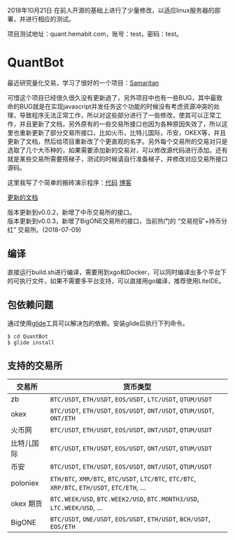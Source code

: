 2018年10月21日 在前人开源的基础上进行了少量修改，以适应linux服务器的部署，并进行相应的测试。

项目测试地址：quant.hemabit.com，账号：test，密码：test。

# QuantBot

最近研究量化交易，学习了很好的一个项目：[Samaritan](https://github.com/miaolz123/samaritan)

可惜这个项目已经很久很久没有更新過了，另外项目中也有一些BUG，其中最致命的BUG就是在实现javascript并发任务这个功能的时候没有考虑资源冲突的处理，导致程序无法正常工作，所以对这些部分进行了一些修改，使其可以正常工作，并且更新了文档，另外原有的一些交易所接口也因为各种原因失效了，所以这里也重新更新了部分交易所接口，比如火币，比特儿国际，币安，OKEX等，并且更新了文档，然后给项目重新改了个更直观的名字。另外每个交易所的交易对只是选取了几个大币种的，如果需要添加新的交易对，可以修改源代码进行添加。还有就是某些交易所需要搭梯子，测试的时候请自行准备梯子，并修改对应交易所接口源码。

这里我写了个简单的搬砖演示程序：[代码](https://github.com/jacob210/trader-sample) [博客](http://phonegap.me/post/52.html)

[更新的文档](http://www.quantbot.org/#/)

版本更新到v0.0.2，新增了中币交易所的接口。  
版本更新到v0.0.3，新增了BigONE交易所的接口，当前热门的 “交易挖矿+持币分红” 交易所。(2018-07-09)

## 编译

直接运行build.sh进行编译，需要用到xgo和Docker，可以同时编译出多个平台下的可执行文件，如果不需要多平台支持，可以直接用go编译，推荐使用LiteIDE。

## 包依赖问题

通过使用[glide](https://github.com/Masterminds/glide)工具可以解决包的依赖。安装glide后执行下列命令。

```shell
$ cd QuantBot
$ glide install
```

## 支持的交易所

| 交易所 | 货币类型 |
| -------- | ----- |
| zb | `BTC/USDT`, `ETH/USDT`, `EOS/USDT`, `LTC/USDT`, `QTUM/USDT` |
| okex | `BTC/USDT`, `ETH/USDT`, `EOS/USDT`, `ONT/USDT`, `QTUM/USDT`, `ONT/ETH` |
| 火币网 | `BTC/USDT`, `ETH/USDT`, `EOS/USDT`, `ONT/USDT`, `QTUM/USDT` |
| 比特儿国际 | `BTC/USDT`, `ETH/USDT`, `EOS/USDT`, `ONT/USDT`, `QTUM/USDT` |
| 币安 | `BTC/USDT`, `ETH/USDT`, `EOS/USDT`, `ONT/USDT`, `QTUM/USDT` |
| poloniex | `ETH/BTC`, `XMR/BTC`, `BTC/USDT`, `LTC/BTC`, `ETC/BTC`, `XRP/BTC`, `ETH/USDT`, `ETC/ETH`, ... |
| okex 期货 | `BTC.WEEK/USD`, `BTC.WEEK2/USD`, `BTC.MONTH3/USD`, `LTC.WEEK/USD`, ... |
| BigONE | `BTC/USDT`, `ONE/USDT`, `EOS/USDT`, `ETH/USDT`, `BCH/USDT`, `EOS/ETH` |
